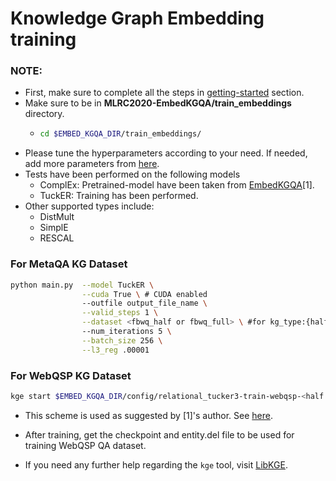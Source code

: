 # Knowledge Graph Embedding training

### **NOTE:**
- First, make sure to complete all the steps in [getting-started](https://github.com/jishnujayakumar/MLRC2020-EmbedKGQA#get-started) section.
- Make sure to be in **MLRC2020-EmbedKGQA/train_embeddings** directory.
  - ```bash 
    cd $EMBED_KGQA_DIR/train_embeddings/
    ```
- Please tune the hyperparameters according to your need. If needed, add more parameters from [here](https://github.com/jishnujayakumar/MLRC2020-EmbedKGQA/blob/main/train_embeddings/main.py#L312).
- Tests have been performed on the following models
    - ComplEx: Pretrained-model have been taken from [EmbedKGQA](https://github.com/malllabiisc/EmbedKGQA#metaqa)[1].
    - TuckER: Training has been performed.
- Other supported types include: 
    - DistMult
    - SimplE
    - RESCAL  

### For MetaQA KG Dataset

```bash
python main.py  --model TuckER \
                --cuda True \ # CUDA enabled
                --outfile output_file_name \
                --valid_steps 1 \
                --dataset <fbwq_half or fbwq_full> \ #for kg_type:{half, full} use dataset:{fbwq_half, fbwq_full}
                --num_iterations 5 \
                --batch_size 256 \
                --l3_reg .00001
```

### For WebQSP KG Dataset

```bash
kge start $EMBED_KGQA_DIR/config/relational_tucker3-train-webqsp-<half or full>.yaml #for kg_type:{half, full} use config_suffix:{half, full}
```

- This scheme is used as suggested by [1]'s author. See [here](https://github.com/malllabiisc/EmbedKGQA#webquestionssp).

- After training, get the checkpoint and entity.del file to be used for training WebQSP QA dataset. 

- If you need any further help regarding the `kge` tool, visit [LibKGE](https://github.com/uma-pi1/kge).

